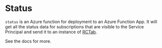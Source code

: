 # Status

`status` is an Azure function for deployment to an Azure Function App.
It will get all the status data for subscriptions that are visible to the Service Principal and send it to an instance of [RCTab](https://github.com/alan-turing-institute/rctab-api).

See the docs for more.
